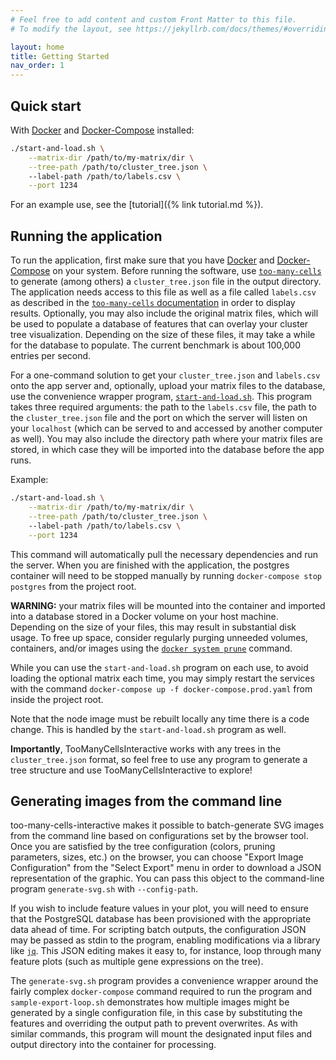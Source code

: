 ```yaml
---
# Feel free to add content and custom Front Matter to this file.
# To modify the layout, see https://jekyllrb.com/docs/themes/#overriding-theme-defaults

layout: home
title: Getting Started
nav_order: 1
---
```


## Quick start

With [Docker](https://www.docker.com/) and [Docker-Compose](https://docs.docker.com/compose/install/) installed:

```bash
./start-and-load.sh \
    --matrix-dir /path/to/my-matrix/dir \
    --tree-path /path/to/cluster_tree.json \ 
    --label-path /path/to/labels.csv \
    --port 1234
```

For an example use, see the [tutorial]({% link tutorial.md %}).

## Running the application

To run the application, first make sure that you have [Docker](https://www.docker.com/) and [Docker-Compose](https://docs.docker.com/compose/install/) on your system. Before running the software, use [`too-many-cells`](https://github.com/GregorySchwartz/too-many-cells) to generate (among others) a `cluster_tree.json` file in the output directory. The application needs access to this file as well as a file called `labels.csv` as described in the [`too-many-cells` documentation](https://gregoryschwartz.github.io/too-many-cells/#:~:text=labels.csv) in order to display results. Optionally, you may also include the original matrix files, which will be used to populate a database of features that can overlay your cluster tree visualization. Depending on the size of these files, it may take a while for the database to populate. The current benchmark is about 100,000 entries per second.

For a one-command solution to get your `cluster_tree.json` and `labels.csv` onto the app server and, optionally, upload your matrix files to the database, use the convenience wrapper program, [`start-and-load.sh`](./start-and-load.sh). This program takes three required arguments: the path to the `labels.csv` file, the path to the `cluster_tree.json` file and the port on which the server will listen on your `localhost` (which can be served to and accessed by another computer as well). You may also include the directory path where your matrix files are stored, in which case they will be imported into the database before the app runs.

Example: 

```bash
./start-and-load.sh \
    --matrix-dir /path/to/my-matrix/dir \
    --tree-path /path/to/cluster_tree.json \ 
    --label-path /path/to/labels.csv \
    --port 1234
```

This command will automatically pull the necessary dependencies and run the server. When you are finished with the application, the postgres container will need to be stopped manually by running `docker-compose stop postgres` from the project root.

**WARNING:** your matrix files will be mounted into the container and imported into a database stored in a Docker volume on your host machine. Depending on the size of your files, this may result in substantial disk usage. To free up space, consider regularly purging unneeded volumes, containers, and/or images using the [`docker system prune`](https://docs.docker.com/engine/reference/commandline/system_prune/) command.

While you can use the `start-and-load.sh` program on each use, to avoid loading the optional matrix each time, you may simply restart the services with the command `docker-compose up -f docker-compose.prod.yaml` from inside the project root.

Note that the node image must be rebuilt locally any time there is a code change. This is handled by the `start-and-load.sh` program as well.

**Importantly**, TooManyCellsInteractive works with any trees in the `cluster_tree.json` format, so feel free to use any program to generate a tree structure and use TooManyCellsInteractive to explore!

## Generating images from the command line

too-many-cells-interactive makes it possible to batch-generate SVG images from the command line based on configurations set by the browser tool. Once you are satisfied by the tree configuration (colors, pruning parameters, sizes, etc.) on the browser, you can choose "Export Image Configuration" from the "Select Export" menu in order to download a JSON representation of the graphic. You can pass this object to the command-line program `generate-svg.sh` with `--config-path`.

If you wish to include feature values in your plot, you will need to ensure that the PostgreSQL database has been provisioned with the appropriate data ahead of time. For scripting batch outputs, the configuration JSON may be passed as stdin to the program, enabling modifications via a library like [`jq`](https://stedolan.github.io/jq/manual/). This JSON editing makes it easy to, for instance, loop through many feature plots (such as multiple gene expressions on the tree).

The `generate-svg.sh` program provides a convenience wrapper around the fairly complex `docker-compose` command required to run the program and `sample-export-loop.sh` demonstrates how multiple images might be generated by a single configuration file, in this case by substituting the features and overriding the output path to prevent overwrites. As with similar commands, this program will mount the designated input files and output directory into the container for processing.
